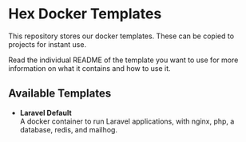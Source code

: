 # Hex Docker Templates

This repository stores our docker templates. These can be copied to projects for instant use.

Read the individual README of the template you want to use for more information on what it contains and how to use it.

## Available Templates

- **Laravel Default**  
A docker container to run Laravel applications, with nginx, php, a database, redis, and mailhog.

